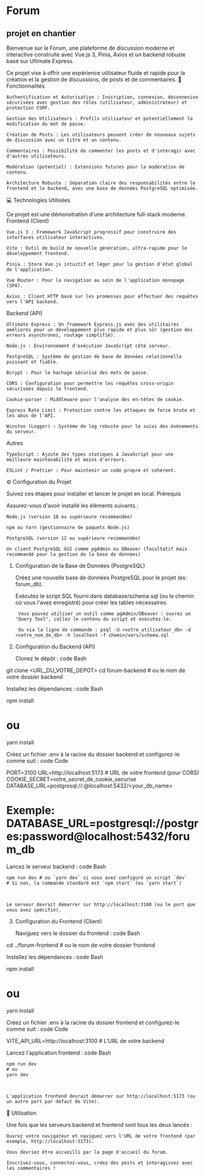 # Forum 

## projet en chantier 

Bienvenue sur le Forum, une plateforme de discussion moderne et interactive construite avec Vue.js 3, Pinia, Axios et un backend robuste basé sur Ultimate Express.

Ce projet vise à offrir une expérience utilisateur fluide et rapide pour la création et la gestion de discussions, de posts et de commentaires.
🚀 Fonctionnalités

    Authentification et Autorisation : Inscription, connexion, déconnexion sécurisées avec gestion des rôles (utilisateur, administrateur) et protection CSRF.

    Gestion des Utilisateurs : Profils utilisateur et potentiellement la modification du mot de passe.

    Création de Posts : Les utilisateurs peuvent créer de nouveaux sujets de discussion avec un titre et un contenu.

    Commentaires : Possibilité de commenter les posts et d'interagir avec d'autres utilisateurs.

    Modération (potentiel) : Extensions futures pour la modération de contenu.

    Architecture Robuste : Séparation claire des responsabilités entre le frontend et le backend, avec une base de données PostgreSQL optimisée.

💻 Technologies Utilisées

Ce projet est une démonstration d'une architecture full-stack moderne.
Frontend (Client)

    Vue.js 3 : Framework JavaScript progressif pour construire des interfaces utilisateur interactives.

    Vite : Outil de build de nouvelle génération, ultra-rapide pour le développement frontend.

    Pinia : Store Vue.js intuitif et léger pour la gestion d'état global de l'application.

    Vue Router : Pour la navigation au sein de l'application monopage (SPA).

    Axios : Client HTTP basé sur les promesses pour effectuer des requêtes vers l'API backend.

Backend (API)

    Ultimate Express : Un framework Express.js avec des utilitaires améliorés pour un développement plus rapide et plus sûr (gestion des erreurs asynchrones, routage simplifié).

    Node.js : Environnement d'exécution JavaScript côté serveur.

    PostgreSQL : Système de gestion de base de données relationnelle puissant et fiable.

    Bcrypt : Pour le hachage sécurisé des mots de passe.

    CORS : Configuration pour permettre les requêtes cross-origin sécurisées depuis le frontend.

    Cookie-parser : Middleware pour l'analyse des en-têtes de cookie.

    Express Rate Limit : Protection contre les attaques de force brute et les abus de l'API.

    Winston (Logger) : Système de log robuste pour le suivi des événements du serveur.

Autres

    TypeScript : Ajoute des types statiques à JavaScript pour une meilleure maintenabilité et moins d'erreurs.

    ESLint / Prettier : Pour maintenir un code propre et cohérent.

⚙️ Configuration du Projet

Suivez ces étapes pour installer et lancer le projet en local.
Prérequis

Assurez-vous d'avoir installé les éléments suivants :

    Node.js (version 18 ou supérieure recommandée)

    npm ou Yarn (gestionnaire de paquets Node.js)

    PostgreSQL (version 12 ou supérieure recommandée)

    Un client PostgreSQL GUI comme pgAdmin ou DBeaver (facultatif mais recommandé pour la gestion de la base de données)

1. Configuration de la Base de Données (PostgreSQL)

    Créez une nouvelle base de données PostgreSQL pour le projet (ex: forum_db).

    Exécutez le script SQL fourni dans database/schema.sql (ou le chemin où vous l'avez enregistré) pour créer les tables nécessaires.

        Vous pouvez utiliser un outil comme pgAdmin/DBeaver : ouvrez un "Query Tool", collez le contenu du script et exécutez-le.

        Ou via la ligne de commande : psql -U <votre_utilisateur_db> -d <votre_nom_de_db> -h localhost -f chemin/vers/schema.sql

2. Configuration du Backend (API)

    Clonez le dépôt :
    code Bash


    
git clone <URL_DU_VOTRE_DEPOT>
cd forum-backend # ou le nom de votre dossier backend

  

Installez les dépendances :
code Bash

    
npm install
# ou
yarn install

  

Créez un fichier .env à la racine du dossier backend et configurez-le comme suit :
code Code

    
PORT=3100
URL=http://localhost:5173 # URL de votre frontend (pour CORS)
COOKIE_SECRET=votre_secret_de_cookie_securise
DATABASE_URL=postgresql://<user>:<password>@localhost:5432/<your_db_name>
# Exemple: DATABASE_URL=postgresql://postgres:password@localhost:5432/forum_db

  

Lancez le serveur backend :
code Bash


        
    npm run dev # ou `yarn dev` si vous avez configuré un script `dev`
    # Si non, la commande standard est `npm start` (ou `yarn start`)

      

    Le serveur devrait démarrer sur http://localhost:3100 (ou le port que vous avez spécifié).

3. Configuration du Frontend (Client)

    Naviguez vers le dossier du frontend :
    code Bash


    
cd ../forum-frontend # ou le nom de votre dossier frontend

  

Installez les dépendances :
code Bash


    
npm install
# ou
yarn install

  

Créez un fichier .env à la racine du dossier frontend et configurez-le comme suit :
code Code

    
VITE_API_URL=http://localhost:3100 # L'URL de votre backend

  

Lancez l'application frontend :
code Bash


        
    npm run dev
    # ou
    yarn dev

      

    L'application frontend devrait démarrer sur http://localhost:5173 (ou un autre port par défaut de Vite).

🚀 Utilisation

Une fois que les serveurs backend et frontend sont tous les deux lancés :

    Ouvrez votre navigateur et naviguez vers l'URL de votre frontend (par exemple, http://localhost:5173).

    Vous devriez être accueilli par la page d'accueil du forum.

    Inscrivez-vous, connectez-vous, créez des posts et interagissez avec les commentaires !
